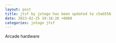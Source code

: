 ```yaml
---
layout: post
title: jtsf by jotego has been updated to c5ab556
date: 2023-02-25 19:18:26 +0000
categories: jotego jtsf
---
```

Arcade hardware
